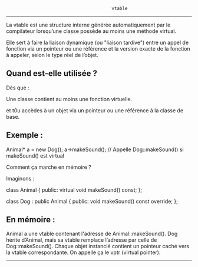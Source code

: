                                             vtable
****************************************************************************************************

La vtable est une structure interne générée automatiquement par le compilateur lorsqu’une classe 
possède au moins une méthode virtual.

Elle sert à faire la liaison dynamique (ou "liaison tardive") entre un appel de fonction via un pointeur 
ou une référence et la version exacte de la fonction à appeler, selon le type réel de l’objet.

Quand est-elle utilisée ?
-------------------------

Dès que :

Une classe contient au moins une fonction virtuelle.

et t0u accèdes à un objet via un pointeur ou une référence à la classe de base.

Exemple :
---------

Animal* a = new Dog();
a->makeSound(); // Appelle Dog::makeSound() si makeSound() est virtual

Comment ça marche en mémoire ?

Imaginons :

class Animal 
{
public:
    virtual void makeSound() const;
};

class Dog : public Animal 
{
public:
    void makeSound() const override;
};

En mémoire :
-------------

Animal a une vtable contenant l'adresse de Animal::makeSound().
Dog hérite d’Animal, mais sa vtable remplace l’adresse par celle de Dog::makeSound().
Chaque objet instancié contient un pointeur caché vers la vtable correspondante. 
On appelle ça le vptr (virtual pointer).

********************************************************************************************************
